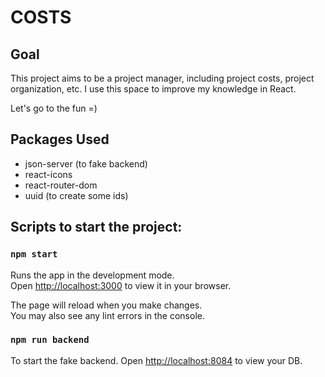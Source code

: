 # COSTS

## Goal
This project aims to be a project manager, including project costs, project organization, etc. I use this space to improve my knowledge in React.

Let's go to the fun =)

## Packages Used
- json-server (to fake backend)
- react-icons
- react-router-dom
- uuid (to create some ids)

## Scripts to start the project:
### `npm start`

Runs the app in the development mode.\
Open [http://localhost:3000](http://localhost:3000) to view it in your browser.

The page will reload when you make changes.\
You may also see any lint errors in the console.

### `npm run backend`
To start the fake backend.
Open [http://localhost:8084](http://localhost:8084) to view your DB.